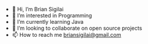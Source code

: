 - 👋 Hi, I’m Brian Sigilai
- 👀 I’m interested in Programming
- 🌱 I’m currently learning Java
- 💞️ I’m looking to collaborate on open source projects
- 📫 How to reach me briansigilai@gmail.com

<!---
Sigilai5/Sigilai5 is a ✨ special ✨ repository because its `README.md` (this file) appears on your GitHub profile.
You can click the Preview link to take a look at your changes.
--->
